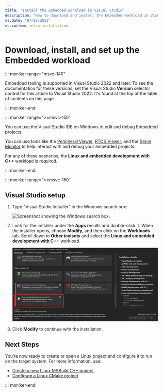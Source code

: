 ```yaml
---
title: "Install the Embedded workload in Visual Studio"
description: "How to download and install the Embedded workload in Visual Studio."
ms.date: "07/12/2022"
ms.custom: intro-installation
---
```

# Download, install, and set up the Embedded workload

::: moniker range="msvc-140"

Embedded tooling is supported in Visual Studio 2022 and later. To see the documentation for these versions, set the Visual Studio **Version** selector control for this article to Visual Studio 2022. It's found at the top of the table of contents on this page.

::: moniker-end

::: moniker range=">=msvc-150"

You can use the Visual Studio IDE on Windows to edit and debug Embedded projects.

You can use tools like the [Peripheral Viewer](./peripheral-view.md), [RTOS Viewer](./rtos-view.md), and the [Serial Monitor](./serial-monitor.md) to help interact with and debug your embedded projects.

For any of these scenarios, the **Linux and embedded development with C++** workload is required.

::: moniker-end

::: moniker range=">=msvc-150"

## Visual Studio setup

1. Type "Visual Studio Installer" in the Windows search box:

   ![Screenshot showing the Windows search box.](../../linux/media/visual-studio-installer-search.png)

1. Look for the installer under the **Apps** results and double-click it. When the installer opens, choose **Modify**, and then click on the **Workloads** tab. Scroll down to **Other toolsets** and select the **Linux and embedded development with C++** workload.

   ![Screenshot showing the Visual C++ for Linux Development workload item in Visual Studio Installer.](media/linux-and-embedded-workload.png)

1. Click **Modify** to continue with the installation.

## Next Steps

You're now ready to create or open a Linux project and configure it to run on the target system. For more information, see:

- [Create a new Linux MSBuild C++ project](../../linux/create-a-new-linux-project.md)
- [Configure a Linux CMake project](../../linux/cmake-linux-project.md)

::: moniker-end

